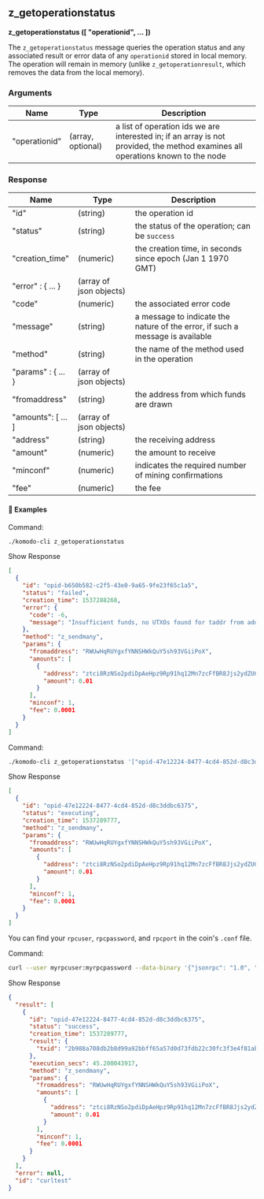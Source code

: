 ## z_getoperationstatus

**z_getoperationstatus ([ "operationid", ... ])**

The `z_getoperationstatus` message queries the operation status and any associated result or error data of any `operationid` stored in local memory. The operation will remain in memory (unlike `z_getoperationresult`, which removes the data from the local memory).

### Arguments

| Name          | Type              | Description                                                  |
| ------------- | ----------------- | ------------------------------------------------------------ |
| "operationid" | (array, optional) | a list of operation ids we are interested in; if an array is not provided, the method examines all operations known to the node |

### Response

| Name               | Type                    | Description                                                  |
| ------------------ | ----------------------- | ------------------------------------------------------------ |
| "id"               | (string)                | the operation id                                             |
| "status"           | (string)                | the status of the operation; can be `success`                |
| "creation_time"    | (numeric)               | the creation time, in seconds since epoch (Jan 1 1970 GMT)   |
| "error" : { ... }  | (array of json objects) |                                                              |
| "code"             | (numeric)               | the associated error code                                    |
| "message"          | (string)                | a message to indicate the nature of the error, if such a message is available |
| "method"           | (string)                | the name of the method used in the operation                 |
| "params" : { ... } | (array of json objects) |                                                              |
| "fromaddress"      | (string)                | the address from which funds are drawn                       |
| "amounts": [ ... ] | (array of json objects) |                                                              |
| "address"          | (string)                | the receiving address                                        |
| "amount"           | (numeric)               | the amount to receive                                        |
| "minconf"          | (numeric)               | indicates the required number of mining confirmations        |
| "fee"              | (numeric)               | the fee                                                      |

#### 📌 Examples

Command:

```bash
./komodo-cli z_getoperationstatus
```

Show Response

```json
[
  {
    "id": "opid-b650b582-c2f5-43e0-9a65-9fe23f65c1a5",
    "status": "failed",
    "creation_time": 1537288268,
    "error": {
      "code": -6,
      "message": "Insufficient funds, no UTXOs found for taddr from address."
    },
    "method": "z_sendmany",
    "params": {
      "fromaddress": "RWUwHqRUYgxfYNNSHWkQuY5sh93VGiiPoX",
      "amounts": [
        {
          "address": "ztci8RzNSo2pdiDpAeHpz9Rp91hq12Mn7zcFfBR8Jjs2ydZUCTw8rLZzkVP888M4vGezpZVfsTR8orgxYK3N8gdgbBzakx3",
          "amount": 0.01
        }
      ],
      "minconf": 1,
      "fee": 0.0001
    }
  }
]
```

Command:

```bash
./komodo-cli z_getoperationstatus '["opid-47e12224-8477-4cd4-852d-d8c3ddbc6375"]'
```

Show Response

```json
[
  {
    "id": "opid-47e12224-8477-4cd4-852d-d8c3ddbc6375",
    "status": "executing",
    "creation_time": 1537289777,
    "method": "z_sendmany",
    "params": {
      "fromaddress": "RWUwHqRUYgxfYNNSHWkQuY5sh93VGiiPoX",
      "amounts": [
        {
          "address": "ztci8RzNSo2pdiDpAeHpz9Rp91hq12Mn7zcFfBR8Jjs2ydZUCTw8rLZzkVP888M4vGezpZVfsTR8orgxYK3N8gdgbBzakx3",
          "amount": 0.01
        }
      ],
      "minconf": 1,
      "fee": 0.0001
    }
  }
]
```

You can find your `rpcuser`, `rpcpassword`, and `rpcport` in the coin's `.conf` file.

Command:

```bash
curl --user myrpcuser:myrpcpassword --data-binary '{"jsonrpc": "1.0", "id":"curltest", "method": "z_getoperationstatus", "params": [["opid-47e12224-8477-4cd4-852d-d8c3ddbc6375"]] }' -H 'content-type: text/plain;' http://127.0.0.1:myrpcport/
```

Show Response

```json
{
  "result": [
    {
      "id": "opid-47e12224-8477-4cd4-852d-d8c3ddbc6375",
      "status": "success",
      "creation_time": 1537289777,
      "result": {
        "txid": "2b988a708db2b8d99a92bbff65a57d0d73fdb22c30fc3f3e4f81ab15cfeafc45"
      },
      "execution_secs": 45.200043917,
      "method": "z_sendmany",
      "params": {
        "fromaddress": "RWUwHqRUYgxfYNNSHWkQuY5sh93VGiiPoX",
        "amounts": [
          {
            "address": "ztci8RzNSo2pdiDpAeHpz9Rp91hq12Mn7zcFfBR8Jjs2ydZUCTw8rLZzkVP888M4vGezpZVfsTR8orgxYK3N8gdgbBzakx3",
            "amount": 0.01
          }
        ],
        "minconf": 1,
        "fee": 0.0001
      }
    }
  ],
  "error": null,
  "id": "curltest"
}
```